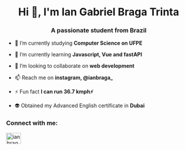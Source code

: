 <h1 align="center">Hi 👋, I'm Ian Gabriel Braga Trinta</h1>
<h3 align="center">A passionate student from Brazil</h3>

- 🔭 I’m currently studying **Computer Science on UFPE**

- 🌱 I’m currently learning **Javascript, Vue and fastAPI**

- 👯 I’m looking to collaborate on **web development**

- 📫 Reach me on **instagram, @ianbraga_**

- ⚡ Fun fact **I can run 36.7 kmph⚡**

- 👽 Obtained my Advanced English certificate in **Dubai**

<h3 align="left">Connect with me:</h3>
<p align="left">
<a href="https://instagram.com/ianbraga_" target="blank"><img align="center" src="https://raw.githubusercontent.com/rahuldkjain/github-profile-readme-generator/master/src/images/icons/Social/instagram.svg" alt="ianbraga_" height="30" width="40" /></a>
</p>

